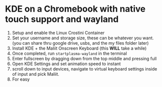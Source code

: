 # KDE on a Chromebook with native touch support and wayland
1. Setup and enable the Linux Crostini Container
2. Set your username and storage size, these can be whatever you want. (you can share thru google drive, usbs, and the my files folder later)
3. Install KDE + the Maliit Onscreen Keyboard (this **WILL** take a while)
4. Once completed, run `startplasma-wayland` in the terminal 
5. Enter fullscreen by dragging down from the top middle and pressing full
6. Open KDE Settings and set animation speed to instant
7. scroll down to input devices, navigate to virtual keyboard settings inside of input and pick Maliit.
8. For easy
<!--stackedit_data:
eyJoaXN0b3J5IjpbOTQzMjA2MzcxLC03ODM5NDk2NzEsLTE0Nz
EzNDc3MzFdfQ==
-->